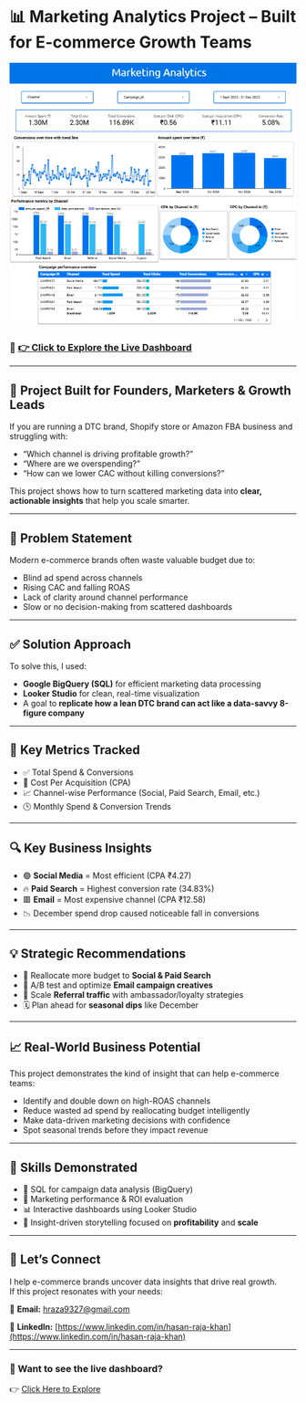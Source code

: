 # 📊 Marketing Analytics Project – Built for E-commerce Growth Teams

![Marketing Analytics](https://github.com/Hasan013/Data-Analysis-Looker-BigQuery/blob/main/Marketing%20Analytics/Dashboard/Marketing%20Analytics.png)

### 🔗 [👉 Click to Explore the Live Dashboard](https://lookerstudio.google.com/reporting/34124124-8b1f-48e7-b6c3-379fd1ffe369)

---

## 🧠 Project Built for Founders, Marketers & Growth Leads

If you are running a DTC brand, Shopify store or Amazon FBA business and struggling with:

- “Which channel is driving profitable growth?”
- “Where are we overspending?”
- “How can we lower CAC without killing conversions?”

This project shows how to turn scattered marketing data into **clear, actionable insights** that help you scale smarter.

---

## 🚨 Problem Statement

Modern e-commerce brands often waste valuable budget due to:

- Blind ad spend across channels
- Rising CAC and falling ROAS
- Lack of clarity around channel performance
- Slow or no decision-making from scattered dashboards

---

## ✅ Solution Approach

To solve this, I used:

- **Google BigQuery (SQL)** for efficient marketing data processing  
- **Looker Studio** for clean, real-time visualization  
- A goal to **replicate how a lean DTC brand can act like a data-savvy 8-figure company**

---

## 📌 Key Metrics Tracked

- ✅ Total Spend & Conversions  
- 🎯 Cost Per Acquisition (CPA)  
- 📈 Channel-wise Performance (Social, Paid Search, Email, etc.)  
- 🕒 Monthly Spend & Conversion Trends  

---

## 🔍 Key Business Insights

- 🟢 **Social Media** = Most efficient (CPA ₹4.27)  
- 🔥 **Paid Search** = Highest conversion rate (34.83%)  
- 🟥 **Email** = Most expensive channel (CPA ₹12.58)  
- 📉 December spend drop caused noticeable fall in conversions  

---

## 💡 Strategic Recommendations

- 🔁 Reallocate more budget to **Social & Paid Search**  
- 🧪 A/B test and optimize **Email campaign creatives**  
- 👥 Scale **Referral traffic** with ambassador/loyalty strategies  
- 🗓️ Plan ahead for **seasonal dips** like December  

---

## 📈 Real-World Business Potential

This project demonstrates the kind of insight that can help e-commerce teams:

- Identify and double down on high-ROAS channels
- Reduce wasted ad spend by reallocating budget intelligently
- Make data-driven marketing decisions with confidence
- Spot seasonal trends before they impact revenue

---

## 🧠 Skills Demonstrated

- 🧹 SQL for campaign data analysis (BigQuery)  
- 🧮 Marketing performance & ROI evaluation  
- 📊 Interactive dashboards using Looker Studio  
- 📘 Insight-driven storytelling focused on **profitability** and **scale**

---

## 👋 Let’s Connect

I help e-commerce brands uncover data insights that drive real growth.  
If this project resonates with your needs:

📩 **Email:** [hraza9327@gmail.com](mailto:hraza9327@gmail.com)

🔗 **LinkedIn:** [https://www.linkedin.com/in/hasan-raja-khan](https://www.linkedin.com/in/hasan-raja-khan)

---

### 🚀 Want to see the live dashboard?
👉 [Click Here to Explore](https://lookerstudio.google.com/reporting/34124124-8b1f-48e7-b6c3-379fd1ffe369)
